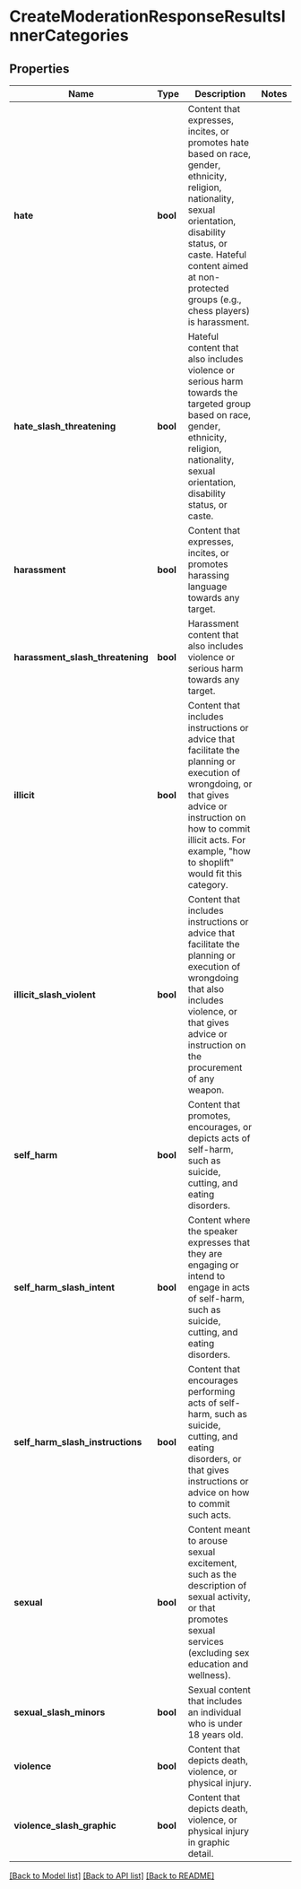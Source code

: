 # CreateModerationResponseResultsInnerCategories

## Properties

Name | Type | Description | Notes
------------ | ------------- | ------------- | -------------
**hate** | **bool** | Content that expresses, incites, or promotes hate based on race, gender, ethnicity, religion, nationality, sexual orientation, disability status, or caste. Hateful content aimed at non-protected groups (e.g., chess players) is harassment. | 
**hate_slash_threatening** | **bool** | Hateful content that also includes violence or serious harm towards the targeted group based on race, gender, ethnicity, religion, nationality, sexual orientation, disability status, or caste. | 
**harassment** | **bool** | Content that expresses, incites, or promotes harassing language towards any target. | 
**harassment_slash_threatening** | **bool** | Harassment content that also includes violence or serious harm towards any target. | 
**illicit** | **bool** | Content that includes instructions or advice that facilitate the planning or execution of wrongdoing, or that gives advice or instruction on how to commit illicit acts. For example, \"how to shoplift\" would fit this category. | 
**illicit_slash_violent** | **bool** | Content that includes instructions or advice that facilitate the planning or execution of wrongdoing that also includes violence, or that gives advice or instruction on the procurement of any weapon. | 
**self_harm** | **bool** | Content that promotes, encourages, or depicts acts of self-harm, such as suicide, cutting, and eating disorders. | 
**self_harm_slash_intent** | **bool** | Content where the speaker expresses that they are engaging or intend to engage in acts of self-harm, such as suicide, cutting, and eating disorders. | 
**self_harm_slash_instructions** | **bool** | Content that encourages performing acts of self-harm, such as suicide, cutting, and eating disorders, or that gives instructions or advice on how to commit such acts. | 
**sexual** | **bool** | Content meant to arouse sexual excitement, such as the description of sexual activity, or that promotes sexual services (excluding sex education and wellness). | 
**sexual_slash_minors** | **bool** | Sexual content that includes an individual who is under 18 years old. | 
**violence** | **bool** | Content that depicts death, violence, or physical injury. | 
**violence_slash_graphic** | **bool** | Content that depicts death, violence, or physical injury in graphic detail. | 

[[Back to Model list]](../README.md#documentation-for-models) [[Back to API list]](../README.md#documentation-for-api-endpoints) [[Back to README]](../README.md)


